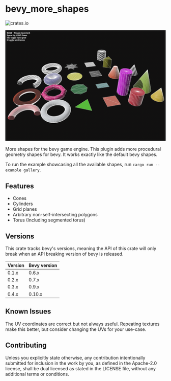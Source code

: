 # bevy_more_shapes
![crates.io](https://img.shields.io/crates/v/bevy_more_shapes.svg)

![Gallery Screenshot](assets/screenshots/screenshot.png)

More shapes for the bevy game engine. This plugin adds more procedural geometry shapes for bevy.
It works exactly like the default bevy shapes. 

To run the example showcasing all the available shapes, run `cargo run --example gallery`.

## Features

* Cones
* Cylinders
* Grid planes
* Arbitrary non-self-intersecting polygons
* Torus (Including segmented torus)

## Versions

This crate tracks bevy's versions, meaning the API of this crate will only break when an API breaking version of bevy is released.

| Version | Bevy version |
|---------|--------------|
| 0.1.x   | 0.6.x        |
| 0.2.x   | 0.7.x        |
| 0.3.x   | 0.9.x        |
| 0.4.x   | 0.10.x       |

## Known Issues

The UV coordinates are correct but not always useful. Repeating textures make this better, but consider changing the UVs for your use-case.

## Contributing

Unless you explicitly state otherwise, any contribution intentionally submitted for inclusion in the work by you, as defined in the Apache-2.0 license, shall be dual licensed as stated in the LICENSE file, without any additional terms or conditions.
